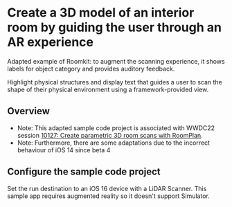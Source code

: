 # Create a 3D model of an interior room by guiding the user through an AR experience
Adapted example of Roomkit: to augment the scanning experience, it shows labels for object category and provides auditory feedback.

Highlight physical structures and display text that guides a user to scan the shape of their physical environment using a framework-provided view. 


## Overview

- Note: This adapted sample code project is associated with WWDC22 session [10127: Create parametric 3D room scans with RoomPlan](https://developer.apple.com/wwdc22/10127).
- Note: Furthermore, there are some adaptations due to the incorrect behaviour of iOS 14 since beta 4

## Configure the sample code project

Set the run destination to an iOS 16 device with a LiDAR Scanner. This sample app requires augmented reality so it doesn't support Simulator. 
